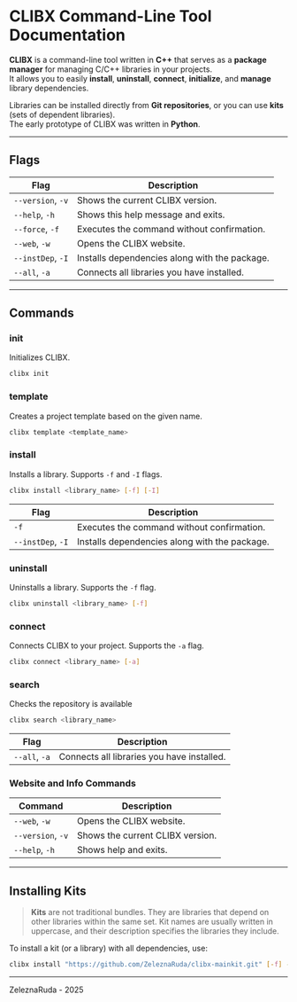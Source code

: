 # CLIBX Command-Line Tool Documentation

**CLIBX** is a command-line tool written in **C++** that serves as a **package manager** for managing C/C++ libraries in your projects.  
It allows you to easily **install**, **uninstall**, **connect**, **initialize**, and **manage** library dependencies.

Libraries can be installed directly from **Git repositories**, or you can use **kits** (sets of dependent libraries).  
The early prototype of CLIBX was written in **Python**.

---

## Flags

| Flag | Description |
|------|--------------|
| `--version`, `-v` | Shows the current CLIBX version. |
| `--help`, `-h` | Shows this help message and exits. |
| `--force`, `-f` | Executes the command without confirmation. |
| `--web`, `-w` | Opens the CLIBX website. |
| `--instDep`, `-I` | Installs dependencies along with the package. |
| `--all`, `-a` | Connects all libraries you have installed. |

---

## Commands

### init
Initializes CLIBX.

```bash
clibx init
````

### template

Creates a project template based on the given name.

```bash
clibx template <template_name>
```

### install

Installs a library. Supports `-f` and `-I` flags.

```bash
clibx install <library_name> [-f] [-I]
```

| Flag              | Description                                   |
| ----------------- | --------------------------------------------- |
| `-f`              | Executes the command without confirmation.    |
| `--instDep`, `-I` | Installs dependencies along with the package. |

### uninstall

Uninstalls a library. Supports the `-f` flag.

```bash
clibx uninstall <library_name> [-f]
```

### connect

Connects CLIBX to your project. Supports the `-a` flag.

```bash
clibx connect <library_name> [-a]
```

### search

Checks the repository is available

```bash
clibx search <library_name>
```

| Flag          | Description                                |
| ------------- | ------------------------------------------ |
| `--all`, `-a` | Connects all libraries you have installed. |

### Website and Info Commands

| Command           | Description                      |
| ----------------- | -------------------------------- |
| `--web`, `-w`     | Opens the CLIBX website.         |
| `--version`, `-v` | Shows the current CLIBX version. |
| `--help`, `-h`    | Shows help and exits.            |

---

## Installing Kits

> **Kits** are not traditional bundles. They are libraries that depend on other libraries within the same set.
> Kit names are usually written in uppercase, and their description specifies the libraries they include.

To install a kit (or a library) with all dependencies, use:

```bash
clibx install "https://github.com/ZeleznaRuda/clibx-mainkit.git" [-f] -I
```

---

 ZeleznaRuda - 2025


